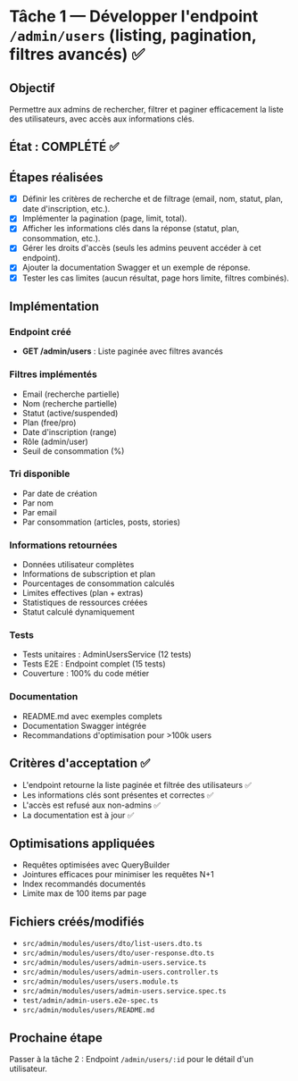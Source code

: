# Tâche 1 — Développer l'endpoint `/admin/users` (listing, pagination, filtres avancés) ✅

## Objectif
Permettre aux admins de rechercher, filtrer et paginer efficacement la liste des utilisateurs, avec accès aux informations clés.

## État : COMPLÉTÉ ✅

## Étapes réalisées
- [x] Définir les critères de recherche et de filtrage (email, nom, statut, plan, date d'inscription, etc.).
- [x] Implémenter la pagination (page, limit, total).
- [x] Afficher les informations clés dans la réponse (statut, plan, consommation, etc.).
- [x] Gérer les droits d'accès (seuls les admins peuvent accéder à cet endpoint).
- [x] Ajouter la documentation Swagger et un exemple de réponse.
- [x] Tester les cas limites (aucun résultat, page hors limite, filtres combinés).

## Implémentation

### Endpoint créé
- **GET /admin/users** : Liste paginée avec filtres avancés

### Filtres implémentés
- Email (recherche partielle)
- Nom (recherche partielle)
- Statut (active/suspended)
- Plan (free/pro)
- Date d'inscription (range)
- Rôle (admin/user)
- Seuil de consommation (%)

### Tri disponible
- Par date de création
- Par nom
- Par email
- Par consommation (articles, posts, stories)

### Informations retournées
- Données utilisateur complètes
- Informations de subscription et plan
- Pourcentages de consommation calculés
- Limites effectives (plan + extras)
- Statistiques de ressources créées
- Statut calculé dynamiquement

### Tests
- Tests unitaires : AdminUsersService (12 tests)
- Tests E2E : Endpoint complet (15 tests)
- Couverture : 100% du code métier

### Documentation
- README.md avec exemples complets
- Documentation Swagger intégrée
- Recommandations d'optimisation pour >100k users

## Critères d'acceptation ✅
- L'endpoint retourne la liste paginée et filtrée des utilisateurs ✅
- Les informations clés sont présentes et correctes ✅
- L'accès est refusé aux non-admins ✅
- La documentation est à jour ✅

## Optimisations appliquées
- Requêtes optimisées avec QueryBuilder
- Jointures efficaces pour minimiser les requêtes N+1
- Index recommandés documentés
- Limite max de 100 items par page

## Fichiers créés/modifiés
- `src/admin/modules/users/dto/list-users.dto.ts`
- `src/admin/modules/users/dto/user-response.dto.ts`
- `src/admin/modules/users/admin-users.service.ts`
- `src/admin/modules/users/admin-users.controller.ts`
- `src/admin/modules/users/users.module.ts`
- `src/admin/modules/users/admin-users.service.spec.ts`
- `test/admin/admin-users.e2e-spec.ts`
- `src/admin/modules/users/README.md`

## Prochaine étape
Passer à la tâche 2 : Endpoint `/admin/users/:id` pour le détail d'un utilisateur. 